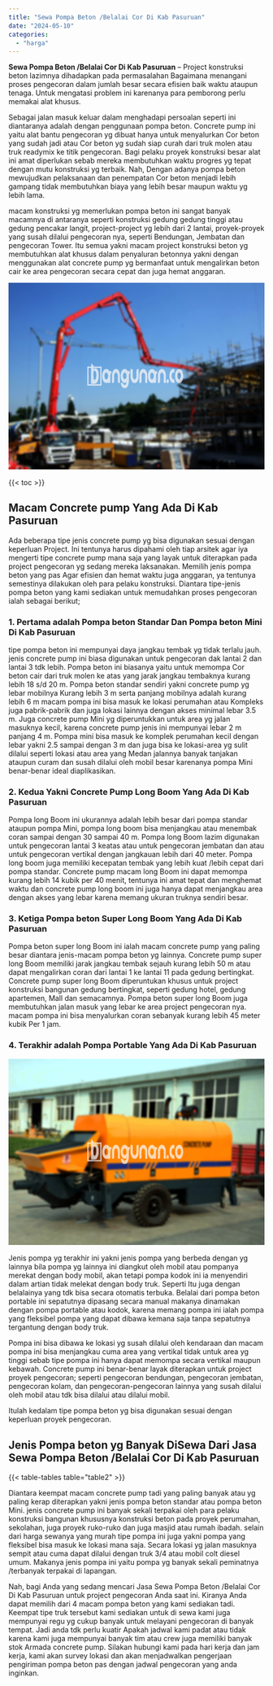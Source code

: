 ```yaml
---
title: "Sewa Pompa Beton /Belalai Cor Di Kab Pasuruan"
date: "2024-05-10"
categories: 
  - "harga"
---
```


**Sewa Pompa Beton /Belalai Cor Di Kab Pasuruan** – Project konstruksi beton lazimnya dihadapkan pada permasalahan Bagaimana menangani proses pengecoran dalam jumlah besar secara efisien baik waktu ataupun tenaga. Untuk mengatasi problem ini karenanya para pemborong perlu memakai alat khusus.

Sebagai jalan masuk keluar dalam menghadapi persoalan seperti ini diantaranya adalah dengan penggunaan pompa beton. Concrete pump ini yaitu alat bantu pengecoran yg dibuat hanya untuk menyalurkan Cor beton yang sudah jadi atau Cor beton yg sudah siap curah dari truk molen atau truk readymix ke titik pengecoran. Bagi pelaku proyek konstruksi besar alat ini amat diperlukan sebab mereka membutuhkan waktu progres yg tepat dengan mutu konstruksi yg terbaik. Nah, Dengan adanya pompa beton mewujudkan pelaksanaan dan penempatan Cor beton menjadi lebih gampang tidak membutuhkan biaya yang lebih besar maupun waktu yg lebih lama.

macam konstruksi yg memerlukan pompa beton ini sangat banyak macamnya di antaranya seperti konstruksi gedung gedung tinggi atau gedung pencakar langit, project-project yg lebih dari 2 lantai, proyek-proyek yang susah dilalui pengecoran nya, seperti Bendungan, Jembatan dan pengecoran Tower. Itu semua yakni macam project konstruksi beton yg membutuhkan alat khusus dalam penyaluran betonnya yakni dengan menggunakan alat concrete pump yg bermanfaat untuk mengalirkan beton cair ke area pengecoran secara cepat dan juga hemat anggaran.

![Sewa Pompa Beton /Belalai Cor Di Kab Pasuruan](/images/sewa-concrete-pump-21.png)

{{< toc >}}

## Macam Concrete pump Yang Ada Di Kab Pasuruan

Ada beberapa tipe jenis concrete pump yg bisa digunakan sesuai dengan keperluan Project. Ini tentunya harus dipahami oleh tiap arsitek agar iya mengerti tipe concrete pump mana saja yang layak untuk diterapkan pada project pengecoran yg sedang mereka laksanakan. Memilih jenis pompa beton yang pas Agar efisien dan hemat waktu juga anggaran, ya tentunya semestinya dilakukan oleh para pelaku konstruksi. Diantara tipe-jenis pompa beton yang kami sediakan untuk memudahkan proses pengecoran ialah sebagai berikut;

### 1\. Pertama adalah Pompa beton Standar Dan Pompa beton Mini Di Kab Pasuruan

tipe pompa beton ini mempunyai daya jangkau tembak yg tidak terlalu jauh. jenis concrete pump ini biasa digunakan untuk pengecoran dak lantai 2 dan lantai 3 tdk lebih. Pompa beton ini biasanya yaitu untuk memompa Cor beton cair dari truk molen ke atas yang jarak jangkau tembaknya kurang lebih 18 s/d 20 m. Pompa beton standar sendiri yakni concrete pump yg lebar mobilnya Kurang lebih 3 m serta panjang mobilnya adalah kurang lebih 6 m macam pompa ini bisa masuk ke lokasi perumahan atau Kompleks juga pabrik-pabrik dan juga lokasi lainnya dengan akses minimal lebar 3.5 m. Juga concrete pump Mini yg diperuntukkan untuk area yg jalan masuknya kecil, karena concrete pump jenis ini mempunyai lebar 2 m panjang 4 m. Pompa mini bisa masuk ke komplek perumahan kecil dengan lebar yakni 2.5 sampai dengan 3 m dan juga bisa ke lokasi-area yg sulit dilalui seperti lokasi atau area yang Medan jalannya banyak tanjakan ataupun curam dan susah dilalui oleh mobil besar karenanya pompa Mini benar-benar ideal diaplikasikan.

### 2\. Kedua Yakni Concrete Pump Long Boom Yang Ada Di Kab Pasuruan

Pompa long Boom ini ukurannya adalah lebih besar dari pompa standar ataupun pompa Mini, pompa long boom bisa menjangkau atau menembak coran sampai dengan 30 sampai 40 m. Pompa long Boom lazim digunakan untuk pengecoran lantai 3 keatas atau untuk pengecoran jembatan dan atau untuk pengecoran vertikal dengan jangkauan lebih dari 40 meter. Pompa long boom juga memiliki kecepatan tembak yang lebih kuat /lebih cepat dari pompa standar. Concrete pump macam long Boom ini dapat memompa kurang lebih 14 kubik per 40 menit, tentunya ini amat tepat dan menghemat waktu dan concrete pump long boom ini juga hanya dapat menjangkau area dengan akses yang lebar karena memang ukuran truknya sendiri besar.

### 3\. Ketiga Pompa beton Super Long Boom Yang Ada Di Kab Pasuruan

Pompa beton super long Boom ini ialah macam concrete pump yang paling besar diantara jenis-macam pompa beton yg lainnya. Concrete pump super long Boom memiliki jarak jangkau tembak sejauh kurang lebih 50 m atau dapat mengalirkan coran dari lantai 1 ke lantai 11 pada gedung bertingkat. Concrete pump super long Boom diperuntukan khusus untuk project konstruksi bangunan gedung bertingkat, seperti gedung hotel, gedung apartemen, Mall dan semacamnya. Pompa beton super long Boom juga membutuhkan jalan masuk yang lebar ke area project pengecoran nya. macam pompa ini bisa menyalurkan coran sebanyak kurang lebih 45 meter kubik Per 1 jam.

### 4\. Terakhir adalah Pompa Portable Yang Ada Di Kab Pasuruan

![Sewa Pompa Beton /Belalai Cor Di Kab Pasuruan](/images/sewa-concrete-pump-07.png)

Jenis pompa yg terakhir ini yakni jenis pompa yang berbeda dengan yg lainnya bila pompa yg lainnya ini diangkut oleh mobil atau pompanya merekat dengan body mobil, akan tetapi pompa kodok ini ia menyendiri dalam artian tidak melekat dengan body truk. Seperti Itu juga dengan belalainya yang tdk bisa secara otomatis terbuka. Belalai dari pompa beton portable ini sepatutnya dipasang secara manual makanya dinamakan dengan pompa portable atau kodok, karena memang pompa ini ialah pompa yang fleksibel pompa yang dapat dibawa kemana saja tanpa sepatutnya tergantung dengan body truk.

Pompa ini bisa dibawa ke lokasi yg susah dilalui oleh kendaraan dan macam pompa ini bisa menjangkau cuma area yang vertikal tidak untuk area yg tinggi sebab tipe pompa ini hanya dapat memompa secara vertikal maupun kebawah. Concrete pump ini benar-benar layak diterapkan untuk project proyek pengecoran; seperti pengecoran bendungan, pengecoran jembatan, pengecoran kolam, dan pengecoran-pengecoran lainnya yang susah dilalui oleh mobil atau tdk bisa dilalui atau dilalui mobil.

Itulah kedalam tipe pompa beton yg bisa digunakan sesuai dengan keperluan proyek pengecoran.

## Jenis Pompa beton yg Banyak DiSewa Dari Jasa Sewa Pompa Beton /Belalai Cor Di Kab Pasuruan

{{< table-tables table="table2" >}}

Diantara keempat macam concrete pump tadi yang paling banyak atau yg paling kerap diterapkan yakni jenis pompa beton standar atau pompa beton Mini. jenis concrete pump ini banyak sekali terpakai oleh para pelaku konstruksi bangunan khususnya konstruksi beton pada proyek perumahan, sekolahan, juga proyek ruko-ruko dan juga masjid atau rumah ibadah. selain dari harga sewanya yang murah tipe pompa ini juga yakni pompa yang fleksibel bisa masuk ke lokasi mana saja. Secara lokasi yg jalan masuknya sempit atau cuma dapat dilalui dengan truk 3/4 atau mobil colt diesel umum. Makanya jenis pompa ini yaitu pompa yg banyak sekali peminatnya /terbanyak terpakai di lapangan.

Nah, bagi Anda yang sedang mencari Jasa Sewa Pompa Beton /Belalai Cor Di Kab Pasuruan untuk project pengecoran Anda saat ini. Kiranya Anda dapat memilih dari 4 macam pompa beton yang kami sediakan tadi. Keempat tipe truk tersebut kami sediakan untuk di sewa kami juga mempunyai regu yg cukup banyak untuk melayani pengecoran di banyak tempat. Jadi anda tdk perlu kuatir Apakah jadwal kami padat atau tidak karena kami juga mempunyai banyak tim atau crew juga memiliki banyak stok Armada concrete pump. Silakan hubungi kami pada hari kerja dan jam kerja, kami akan survey lokasi dan akan menjadwalkan pengerjaan pengiriman pompa beton pas dengan jadwal pengecoran yang anda inginkan.
